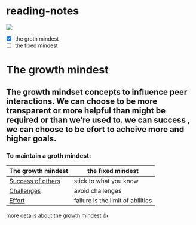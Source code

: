 # reading-notes
![](https://miro.medium.com/max/6000/1*6tmkrsxMAYNQST-YjAAAlA.jpeg)
- [x]  the groth mindest
- [ ]  the fixed mindest

 # The growth mindest 

##  The growth mindset concepts to influence peer interactions. We can choose to be more transparent or more helpful than might be required or than we’re used to. we can success , we can choose to be efort to acheive more and higher goals. ##


### To maintain a groth mindest: ###

The growth mindest| the fixed mindest
------------| -------------
[Success of others](https://github.com/sereendaqamsih/reading-notes/blob/main/read01.md)| stick to what you know
[Challenges](https://github.com/sereendaqamsih/reading-notes/blob/main/read02.m)| avoid challenges
[Effort](https://github.com/sereendaqamsih/reading-notes/blob/main/read03.md)| failure is the limit of abilities
 
 
 
 [more details about the growth mindest](https://www.atlassian.com/blog/inside-atlassian/growth-mindset) :+1:

